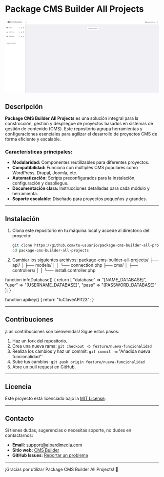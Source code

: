 ﻿# Package CMS Builder All Projects

![Package CMS Builder](https://github.com/albertopardo21690/package-cms-builder-all-projects/blob/395cbe3e55cf715f985cdd293c9ad94e56c805b1/banner.png)

## Descripción

**Package CMS Builder All Projects** es una solución integral para la construcción, gestión y despliegue de proyectos basados en sistemas de gestión de contenido (CMS). Este repositorio agrupa herramientas y configuraciones esenciales para agilizar el desarrollo de proyectos CMS de forma eficiente y escalable.

### Características principales:
- **Modularidad:** Componentes reutilizables para diferentes proyectos.
- **Compatibilidad:** Funciona con múltiples CMS populares como WordPress, Drupal, Joomla, etc.
- **Automatización:** Scripts preconfigurados para la instalación, configuración y despliegue.
- **Documentación clara:** Instrucciones detalladas para cada módulo y herramienta.
- **Soporte escalable:** Diseñado para proyectos pequeños y grandes.

---

## Instalación

1. Clona este repositorio en tu máquina local y accede al directorio del proyecto:
   ```bash
   git clone https://github.com/tu-usuario/package-cms-builder-all-projects.git
   cd package-cms-builder-all-projects

2. Cambiar los siguientes archivos:
   package-cms-builder-all-projects/
├── api/
│   ├── models/
│   │   └── connection.php
├── cms/
│   ├── controllers/
│   │   └── install.controller.php

function infoDatabase() {
    return [
        "database" => "[NAME_DATABASE]",
        "user" => "[USERNAME_DATABASE]",
        "pass" => "[PASSWORD_DATABASE]"
    ];
}

function apikey() {
    return "tuClaveAPI123";
}

---

## Contribuciones

¡Las contribuciones son bienvenidas! Sigue estos pasos:

1. Haz un fork del repositorio.
2. Crea una nueva rama:
   `git checkout -b feature/nueva-funcionalidad`
3. Realiza los cambios y haz un commit:
   `git commit -m` "Añadida nueva funcionalidad"`
4. Sube tus cambios:
   `git push origin feature/nueva-funcionalidad`
5. Abre un pull request en GitHub.

---

## Licencia

Este proyecto está licenciado bajo la [MIT License](LICENSE).

---

## Contacto

Si tienes dudas, sugerencias o necesitas soporte, no dudes en contactarnos:

- **Email:** support@alpardimedia.com
- **Sitio web:** [CMS Builder](https://www.cms.alpardimedia.com)
- **GitHub Issues:** [Reportar un problema](https://github.com/albertopardo21690/package-cms-builder-all-projects/issues)

---

¡Gracias por utilizar Package CMS Builder All Projects! 🚀

